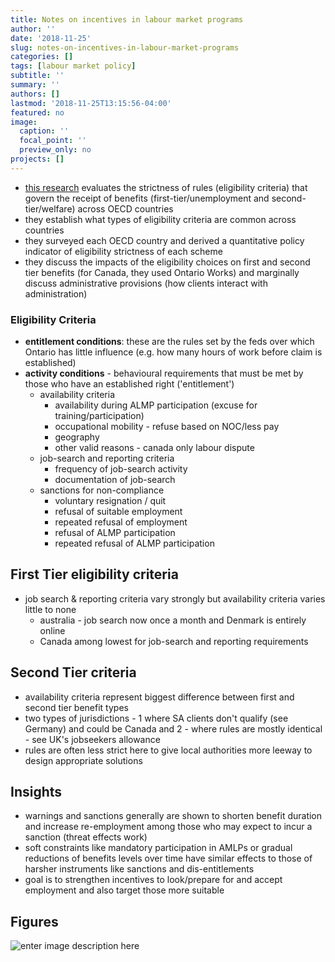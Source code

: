```yaml
---
title: Notes on incentives in labour market programs
author: ''
date: '2018-11-25'
slug: notes-on-incentives-in-labour-market-programs
categories: []
tags: [labour market policy]
subtitle: ''
summary: ''
authors: []
lastmod: '2018-11-25T13:15:56-04:00'
featured: no
image:
  caption: ''
  focal_point: ''
  preview_only: no
projects: []
---
```

* [this research](https://www.oecd-ilibrary.org/employment/how-demanding-are-activation-requirements-for-jobseekers_2bdfecca-en) evaluates the strictness of rules (eligibility criteria) that govern the receipt of benefits (first-tier/unemployment and second-tier/welfare) across OECD countries
* they establish what types of eligibility criteria are common across countries 
* they surveyed each OECD country and derived a quantitative policy indicator of eligibility strictness of each scheme
* they discuss the impacts of the eligibility choices on first and second tier benefits (for Canada, they used Ontario Works) and marginally discuss administrative provisions (how clients interact with administration)


### Eligibility Criteria
* **entitlement conditions**: these are the rules set by the feds over which Ontario has little influence (e.g. how many hours of work before claim is established)
* **activity conditions** - behavioural requirements that must be met by those who have an established right ('entitlement')
	* availability criteria
		* availability during ALMP participation (excuse for training/participation)
		* occupational mobility - refuse based on NOC/less pay
		* geography
		* other valid reasons - canada only labour dispute
	* job-search and reporting criteria
		* frequency of job-search activity
		* documentation of job-search
	* sanctions for non-compliance
		* voluntary resignation / quit
		* refusal of suitable employment
		* repeated refusal of employment
		* refusal of ALMP participation
		* repeated refusal of ALMP participation
 
## First Tier eligibility criteria
* job search & reporting criteria vary strongly but availability criteria varies little to none
	* australia - job search now once a month and Denmark is entirely online
	* Canada among lowest for job-search and reporting requirements

## Second Tier criteria
* availability criteria represent biggest difference between first and second tier benefit types
* two types of jurisdictions - 1 where SA clients don't qualify (see Germany) and could be Canada and 2 - where rules are mostly identical - see UK's jobseekers allowance
* rules are often less strict here to give local authorities more leeway to design appropriate solutions
	
## Insights
* warnings and sanctions generally are shown to shorten benefit duration and increase re-employment among those who may expect to incur a sanction (threat effects work)
* soft constraints like mandatory participation in AMLPs or gradual reductions of benefits levels over time have similar effects to those of harsher instruments like sanctions and dis-entitlements
* goal is to strengthen incentives to look/prepare for and accept employment and also target those more suitable

## Figures
![enter image description here](/img/screenshot.png)
